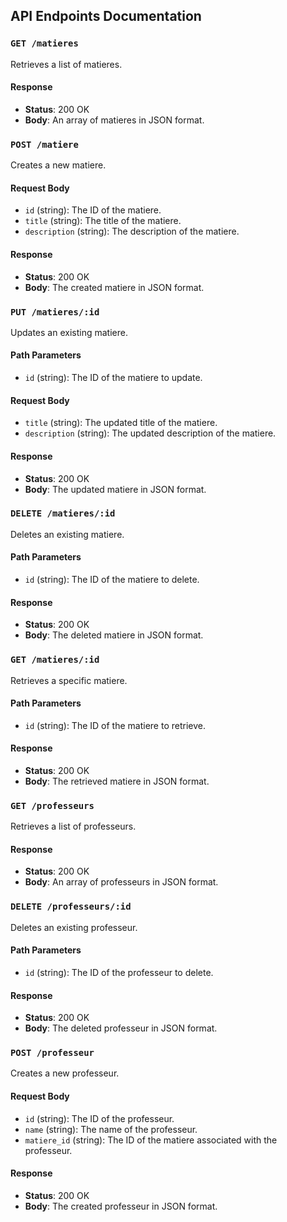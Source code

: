 ## API Endpoints Documentation

### `GET /matieres`

Retrieves a list of matieres.

#### Response

- **Status**: 200 OK
- **Body**: An array of matieres in JSON format.

### `POST /matiere`

Creates a new matiere.

#### Request Body

- `id` (string): The ID of the matiere.
- `title` (string): The title of the matiere.
- `description` (string): The description of the matiere.

#### Response

- **Status**: 200 OK
- **Body**: The created matiere in JSON format.

### `PUT /matieres/:id`

Updates an existing matiere.

#### Path Parameters

- `id` (string): The ID of the matiere to update.

#### Request Body

- `title` (string): The updated title of the matiere.
- `description` (string): The updated description of the matiere.

#### Response

- **Status**: 200 OK
- **Body**: The updated matiere in JSON format.

### `DELETE /matieres/:id`

Deletes an existing matiere.

#### Path Parameters

- `id` (string): The ID of the matiere to delete.

#### Response

- **Status**: 200 OK
- **Body**: The deleted matiere in JSON format.

### `GET /matieres/:id`

Retrieves a specific matiere.

#### Path Parameters

- `id` (string): The ID of the matiere to retrieve.

#### Response

- **Status**: 200 OK
- **Body**: The retrieved matiere in JSON format.

### `GET /professeurs`

Retrieves a list of professeurs.

#### Response

- **Status**: 200 OK
- **Body**: An array of professeurs in JSON format.

### `DELETE /professeurs/:id`

Deletes an existing professeur.

#### Path Parameters

- `id` (string): The ID of the professeur to delete.

#### Response

- **Status**: 200 OK
- **Body**: The deleted professeur in JSON format.

### `POST /professeur`

Creates a new professeur.

#### Request Body

- `id` (string): The ID of the professeur.
- `name` (string): The name of the professeur.
- `matiere_id` (string): The ID of the matiere associated with the professeur.

#### Response

- **Status**: 200 OK
- **Body**: The created professeur in JSON format.





 
